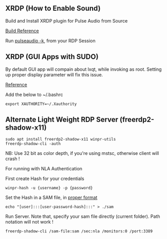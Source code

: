 ## XRDP (How to Enable Sound)

Build and Install XRDP plugin for Pulse Audio from Source

[Build Reference](https://c-nergy.be/blog/?p=13655)

Run [pulseaudio -k](https://askubuntu.com/questions/1228980/trouble-with-audio-in-remote-desktop-session-with-xrdp), from your RDP Session


## XRDP (GUI Apps with SUDO)

By default GUI app will compain about lxqt, while invoking as root.
Setting up proper display parameter will fix this issue.

[Reference](https://unix.stackexchange.com/questions/118811/why-cant-i-run-gui-apps-from-root-no-protocol-specified)

Add the below to ~/.bashrc

    export XAUTHORITY=~/.Xauthority

## Alternate Light Weight RDP Server (freerdp2-shadow-x11)

    sudo apt install freerdp2-shadow-x11 winpr-utils
    freerdp-shadow-cli -auth

NB: Use 32 bit as color depth, if you're using mstsc, otherwise client will crash !


For running with NLA Authentication 
  
First create Hash for your credentials

    winpr-hash -u {username} -p {password}

Set the Hash in a SAM file, in [proper format](https://miloserdov.org/?p=4508)

    echo "[user]:::[user-password-hash]:::" > ./sam

Run Server. Note that, specify your sam file directly (current folder). Path notation will not work !
  
    freerdp-shadow-cli /sam-file:sam /sec:nla /monitors:0 /port:3389
   
